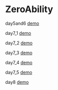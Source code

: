 # ZeroAbility
day5and6
[demo](https://hippo32.github.io/ZeroAbility/day5and6/resume.html) 
 
day7_1
[demo](https://hippo32.github.io/ZeroAbility/day7and8/day7_1.html)
 
day7_2
[demo](https://hippo32.github.io/ZeroAbility/day7and8/day7_2.html)
  
day7_3
[demo](https://hippo32.github.io/ZeroAbility/day7and8/day7_3.html)
  
day7_4
[demo](https://hippo32.github.io/ZeroAbility/day7and8/day7_4.html)
 
day7_5
[demo](https://hippo32.github.io/ZeroAbility/day7and8/day7_5.html)

day8
[demo](https://hippo32.github.io/ZeroAbility/day7and8/day8.html)
